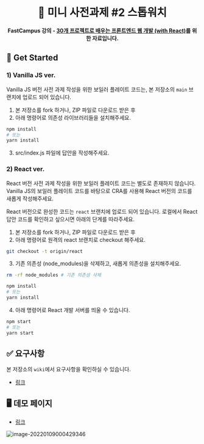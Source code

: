 <div align="center">
  <h1>
     🐤 미니 사전과제 #2 스톱워치
  </h1>
  <strong>FastCampus 강의 - <a href="https://fastcampus.co.kr/dev_online_fefinal">30개 프로젝트로 배우는
프론트엔드 웹 개발 (with React)</a>를 위한 자료입니다.</strong>
</div>

## 📑 Get Started

### 1) Vanilla JS ver.

Vanilla JS 버전 사전 과제 작성을 위한 보일러 플레이트 코드는, 본 저장소의 `main` 브랜치에 업로드 되어 있습니다.

1. 본 저장소를 fork 하거나, ZIP 파일로 다운로드 받은 후
2. 아래 명령어로 의존성 라이브러리들을 설치해주세요.

```bash
npm install
# 또는
yarn install
```

3. src/index.js 파일에 답안을 작성해주세요.

### 2) React ver.

React 버전 사전 과제 작성을 위한 보일러 플레이트 코드는 별도로 존재하지 않습니다. Vanilla JS의 보일러 플레이트 코드를 바탕으로 CRA를 사용해 React 버전의 코드를 새롭게 작성해주세요.

React 버전으로 완성한 코드는 `react` 브랜치에 업로드 되어 있습니다. 로컬에서 React 답안 코드를 확인하고 싶으시면 아래의 단계를 따라주세요.

1. 본 저장소를 fork 하거나, ZIP 파일로 다운로드 받은 후
2. 아래 명령어로 원격의 react 브랜치로 checkout 해주세요.

```bash
git checkout -t origin/react
```

3. 기존 의존성 (node_modules)을 삭제하고, 새롭게 의존성을 설치해주세요.

```bash
rm -rf node_modules # 기존 의존성 삭제

npm install
# 또는
yarn install
```

4. 아래 명령어로 React 개발 서버를 띄울 수 있습니다.

```bash
npm start
# 또는
yarn start
```

## ✅ 요구사항

본 저장소의 `wiki`에서 요구사항을 확인하실 수 있습니다.

-   [링크](https://github.com/hanameee/mini-stopwatch/wiki/%08요구사항)

## 🖥 데모 페이지

-   [링크](https://hanameee.github.io/mini-stopwatch/src)

![image-20220109000429346](https://user-images.githubusercontent.com/25149664/148838281-528cd43d-a21a-4040-bb87-164b1dc701f2.png)
